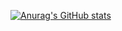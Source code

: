 [![Anurag's GitHub stats](https://github-readme-stats.vercel.app/api?username=Sublimeful&show_icons=true&theme=outrun)](https://github.com/anuraghazra/github-readme-stats)
